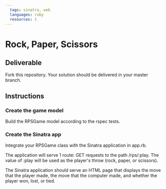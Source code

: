 ```yaml
---
  tags: sinatra, web
  languages: ruby
  resources: 1
---
```


# Rock, Paper, Scissors

## Deliverable

Fork this repository. Your solution should be delivered in your master branch.

## Instructions

### Create the game model

Build the RPSGame model according to the rspec tests.

### Create the Sinatra app

Integrate your RPSGame class with the Sinatra application in app.rb.

The application will serve 1 route: GET requests to  the path /rps/:play.
The value of :play will be used as the player's throw (rock, paper, or
scissors). 

The Sinatra application should serve an HTML page that displays the move that
the player made, the move that the computer made, and whether the player won,
lost, or tied. 

